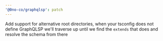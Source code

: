 ```yaml
---
'@0no-co/graphqlsp': patch
---
```


Add support for alternative root directories, when your tsconfig does not define GraphQLSP we'll traverse up until we find the `extends` that does and resolve the schema from there

